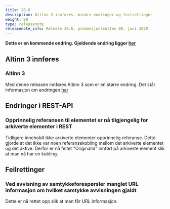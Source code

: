 ```yaml
---
title: 20.6
description: Altinn 3 innføres, mindre endringer og feilrettinger
weight: 80
type: releasenote
releasenote_info: Release 20.6, produksjonssettes 08. juni 2020
--- 
```

**Dette er en kommende endring. Gjeldende endring ligger [her](../20-5)**

## Altinn 3 innføres

### Altinn 3

Med denne releasen innføres Altinn 3 som er en større endring. Det står informasjon om endringen [her](../../../roadmap/2020/#altinn-3)

## Endringer i REST-API

### Opprinnelig referansen til elementet er nå tilgjengelig for arkiverte elementer i REST

Tidligere inneholdt ikke arkiverte elementer opprinnelig referanse. Dette gjorde at det ikke var noen
referansekobling mellom det arkiverte elementet og det aktive. Derfor er nå feltet "OriginalId" innført på arkiverte element slik at man nå har en kobling.

## Feilrettinger

### Ved avvisning av samtykkeforespørsler manglet URL informasjon om hvilket samtykke avvisningen gjaldt

Dette er nå rettet opp slik at man får URL informasjon.


